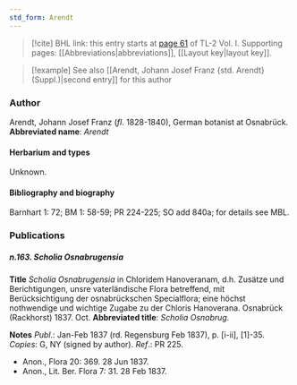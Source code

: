 ```yaml
---
std_form: Arendt
---
```


> [!cite] BHL link: this entry starts at [page 61](https://www.biodiversitylibrary.org/page/33120192) of TL-2 Vol. I.
> Supporting pages: [[Abbreviations|abbreviations]], [[Layout key|layout key]].

> [!example] See also [[Arendt, Johann Josef Franz {std. Arendt} (Suppl.)|second entry]] for this author

### Author

Arendt, Johann Josef Franz (*fl*. 1828-1840), German botanist at Osnabrück. 
**Abbreviated name**: *Arendt*

#### Herbarium and types

Unknown.

#### Bibliography and biography

Barnhart 1: 72; BM 1: 58-59; PR 224-225; SO add 840a; for details see MBL.

### Publications

##### n.163. Scholia Osnabrugensia

**Title**
*Scholia Osnabrugensia* in Chloridem Hanoveranam, d.h. Zusätze und Berichtigungen, unsre vaterländische Flora betreffend, mit Berücksichtigung der osnabrückschen Specialflora; eine höchst nothwendige und wichtige Zugabe zu der Chloris Hanoverana. Osnabrück (Rackhorst) 1837. Oct.
**Abbreviated title**: *Scholia Osnabrug.*

**Notes**
*Publ*.: Jan-Feb 1837 (rd. Regensburg Feb 1837), p. \[i-ii\], \[1\]-35. *Copies*: G, NY (signed by author).
*Ref*.: PR 225.
- Anon., Flora 20: 369. 28 Jun 1837.
- Anon., Lit. Ber. Flora 7: 31. 28 Feb 1837.

